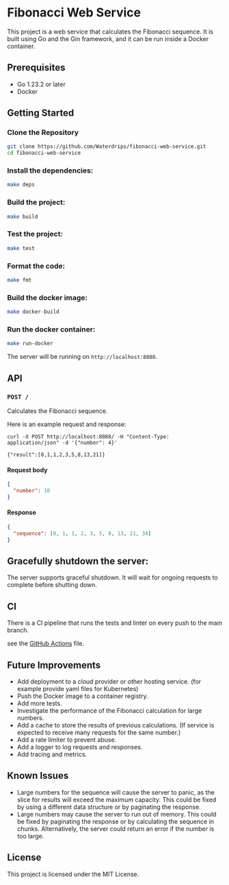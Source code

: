 # Fibonacci Web Service

This project is a web service that calculates the Fibonacci sequence. It is built using Go and the Gin framework, and it can be run inside a Docker container.

## Prerequisites

- Go 1.23.2 or later
- Docker

## Getting Started

### Clone the Repository

```sh
git clone https://github.com/Waterdrips/fibonacci-web-service.git
cd fibonacci-web-service
```

### Install the dependencies:

```sh
make deps
```

### Build the project:

```sh
make build
```

### Test the project:

```sh
make test
```

### Format the code:

```sh
make fmt
```

### Build the docker image:

```sh
make docker-build
```

### Run the docker container:

```sh
make run-docker
```

The server will be running on `http://localhost:8080`.

## API

### `POST /`

Calculates the Fibonacci sequence.

Here is an example request and response:
```shell
curl -X POST http://localhost:8080/ -H "Content-Type: application/json" -d '{"number": 4}'

{"result":[0,1,1,2,3,5,8,13,21]}
```

#### Request body

```json
{
  "number": 10
}
```

#### Response

```json
{
  "sequence": [0, 1, 1, 2, 3, 5, 8, 13, 21, 34]
}
```

## Gracefully shutdown the server:

The server supports graceful shutdown. It will wait for ongoing requests to complete before shutting down.

## CI 

There is a CI pipeline that runs the tests and linter on every push to the main branch.

see the [GitHub Actions](.github/workflows/go.yml) file.

## Future Improvements

- Add deployment to a cloud provider or other hosting service. (for example provide yaml files for Kubernetes)
- Push the Docker image to a container registry.
- Add more tests.
- Investigate the performance of the Fibonacci calculation for large numbers.
- Add a cache to store the results of previous calculations. (If service is expected to receive many requests for the same number.)
- Add a rate limiter to prevent abuse.
- Add a logger to log requests and responses.
- Add tracing and metrics.

## Known Issues
- Large numbers for the sequence will cause the server to panic, as the slice for results will exceed the maximum 
  capacity. This could be fixed by using a different data structure or by paginating the response.
- Large numbers may cause the server to run out of memory. This could be fixed by paginating the response or by 
  calculating the sequence in chunks. Alternatively, the server could return an error if the number is too large.

## License
This project is licensed under the MIT License.